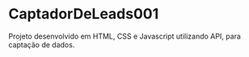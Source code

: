# CaptadorDeLeads001
Projeto desenvolvido em HTML, CSS e Javascript utilizando API, para captação de dados. 
